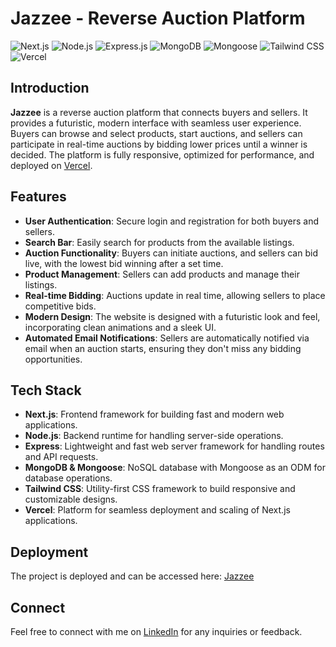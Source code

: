 # Jazzee - Reverse Auction Platform

![Next.js](https://img.shields.io/badge/Next.js-000000?style=for-the-badge&logo=nextdotjs&logoColor=white)
![Node.js](https://img.shields.io/badge/Node.js-339933?style=for-the-badge&logo=nodedotjs&logoColor=white)
![Express.js](https://img.shields.io/badge/Express.js-000000?style=for-the-badge&logo=express&logoColor=white)
![MongoDB](https://img.shields.io/badge/MongoDB-47A248?style=for-the-badge&logo=mongodb&logoColor=white)
![Mongoose](https://img.shields.io/badge/Mongoose-880000?style=for-the-badge)
![Tailwind CSS](https://img.shields.io/badge/Tailwind%20CSS-38B2AC?style=for-the-badge&logo=tailwind-css&logoColor=white)
![Vercel](https://img.shields.io/badge/Vercel-000000?style=for-the-badge&logo=vercel&logoColor=white)

## Introduction

**Jazzee** is a reverse auction platform that connects buyers and sellers. It provides a futuristic, modern interface with seamless user experience. Buyers can browse and select products, start auctions, and sellers can participate in real-time auctions by bidding lower prices until a winner is decided. The platform is fully responsive, optimized for performance, and deployed on [Vercel](https://reverseauction.vercel.app/).

## Features

- **User Authentication**: Secure login and registration for both buyers and sellers.
- **Search Bar**: Easily search for products from the available listings.
- **Auction Functionality**: Buyers can initiate auctions, and sellers can bid live, with the lowest bid winning after a set time.
- **Product Management**: Sellers can add products and manage their listings.
- **Real-time Bidding**: Auctions update in real time, allowing sellers to place competitive bids.
- **Modern Design**: The website is designed with a futuristic look and feel, incorporating clean animations and a sleek UI.
- **Automated Email Notifications**: Sellers are automatically notified via email when an auction starts, ensuring they don't miss any bidding opportunities.

## Tech Stack

- **Next.js**: Frontend framework for building fast and modern web applications.
- **Node.js**: Backend runtime for handling server-side operations.
- **Express**: Lightweight and fast web server framework for handling routes and API requests.
- **MongoDB & Mongoose**: NoSQL database with Mongoose as an ODM for database operations.
- **Tailwind CSS**: Utility-first CSS framework to build responsive and customizable designs.
- **Vercel**: Platform for seamless deployment and scaling of Next.js applications.

## Deployment

The project is deployed and can be accessed here: [Jazzee](https://reverseauction.vercel.app/)

## Connect

Feel free to connect with me on [LinkedIn](https://www.linkedin.com/in/hadityakumar/) for any inquiries or feedback.
